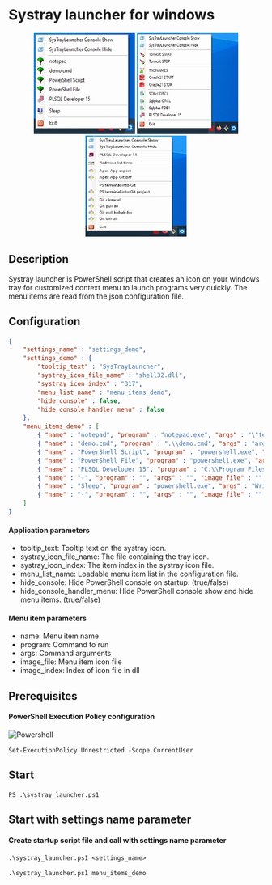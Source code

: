 # Systray launcher for windows
<p align="center">
	<img alt="aa" src="https://github.com/simaaa/SystrayLauncher/blob/main/screenshot_demo.jpg" width="200" height="200">
	<img alt="bb" src="https://github.com/simaaa/SystrayLauncher/blob/main/screenshot_ora.jpg" width="200" height="200">
	<img alt="cc" src="https://github.com/simaaa/SystrayLauncher/blob/main/screenshot_git.jpg" width="200" height="200">
</p>

## Description
Systray launcher is PowerShell script that creates an icon on your windows tray for customized context menu to launch programs very quickly. The menu items are read from the json configuration file.

## Configuration
```JSON
{
	"settings_name" : "settings_demo",
	"settings_demo" : {
		"tooltip_text" : "SysTrayLauncher",
		"systray_icon_file_name" : "shell32.dll",
		"systray_icon_index" : "317",
		"menu_list_name" : "menu_items_demo",
		"hide_console" : false,
		"hide_console_handler_menu" : false
	},
	"menu_items_demo" : [
		{ "name" : "notepad", "program" : "notepad.exe", "args" : "\"teszt.txt\"", "image_file" : "shell32.dll", "image_index" : "42" },
		{ "name" : "demo.cmd", "program" : ".\\demo.cmd", "args" : "arg1, arg2", "image_file" : "shell32.dll", "image_index" : "42" },
		{ "name" : "PowerShell Script", "program" : "powershell.exe", "args" : "Write-Host \"OK\"; TIMEOUT /t 3;", "image_file" : "shell32.dll", "image_index" : "42" },
		{ "name" : "PowerShell File", "program" : "powershell.exe", "args" : "-File \".\\demo.ps1\"", "image_file" : "shell32.dll", "image_index" : "42" },
		{ "name" : "PLSQL Developer 15", "program" : "C:\\Program Files\\PLSQL Developer 15\\plsqldev.exe", "args" : "", "image_file" : "C:\\Program Files\\PLSQL Developer 15\\plsqldev.exe", "image_index" : "" },
		{ "name" : "-", "program" : "", "args" : "", "image_file" : "", "image_index" : "" },
		{ "name" : "Sleep", "program" : "powershell.exe", "args" : "Write-Host \"Starting sleep...\"; TIMEOUT /t 3;", "image_file" : "imageres.dll", "image_index" : "97" },
		{ "name" : "-", "program" : "", "args" : "", "image_file" : "", "image_index" : "" }
	]
}
```

#### Application parameters
- tooltip_text: Tooltip text on the systray icon.
- systray_icon_file_name: The file containing the tray icon.
- systray_icon_index: The item index in the systray icon file.
- menu_list_name: Loadable menu item list in the configuration file.
- hide_console: Hide PowerShell console on startup. (true/false)
- hide_console_handler_menu: Hide PowerShell console show and hide menu items. (true/false)

#### Menu item parameters
- name: Menu item name
- program: Command to run
- args: Command arguments
- image_file: Menu item icon file
- image_index: Index of icon file in dll

## Prerequisites
#### PowerShell Execution Policy configuration
<img src="https://www.freeiconspng.com/uploads/powershell-icon-3.png" width="50" alt="Powershell" />

```
Set-ExecutionPolicy Unrestricted -Scope CurrentUser
```

## Start
```
PS .\systray_launcher.ps1
```
## Start with settings name parameter
#### Create startup script file and call with settings name parameter
```
.\systray_launcher.ps1 <settings_name>
```
```
.\systray_launcher.ps1 menu_items_demo
```


